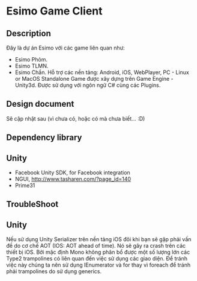 Esimo Game Client
=================


Description
-----------
Đây là dự án Esimo với các game liên quan như:
+ Esimo Phỏm.
+ Esimo TLMN.
+ Esimo Chắn.
Hỗ trợ các nền tảng: Android, iOS, WebPlayer, PC - Linux or MacOS Standalone
Game được xây dựng trên Game Engine - Unity3d.
Được sử dụng với ngôn ngữ C# cùng các Plugins.


Design document
---------------
Sẽ cập nhật sau (vì chưa có, hoặc có mà chưa biết... :D)


Dependency library
------------------
Unity
-----
- Facebook Unity SDK, for Facebook integration
- NGUI, http://www.tasharen.com/?page_id=140
- Prime31


TroubleShoot
------------
Unity
-----
Nếu sử dụng Unity Serializer trên nền tảng iOS đôi khi bạn sẽ gặp phải vấn đề do cơ chế AOT (IOS: AOT ahead of time). Nó sẽ gây ra crash trên các thiết bị iOS. Bởi mặc định Mono không phân bổ được một số lượng lớn các Type2 trampolines có liên quan đến việc sử dụng các giao diện. Để tránh việc này chúng ta nên sử dụng IEnumerator và for thay vì foreach để tránh phải trampolines do sử dụng generics.